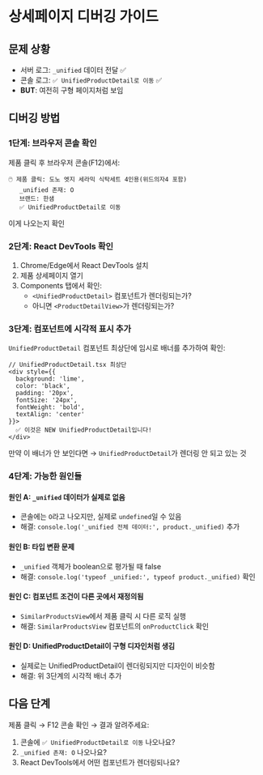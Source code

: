 # 상세페이지 디버깅 가이드

## 문제 상황
- 서버 로그: `_unified` 데이터 전달 ✅
- 콘솔 로그: `✅ UnifiedProductDetail로 이동` ✅
- **BUT**: 여전히 구형 페이지처럼 보임

## 디버깅 방법

### 1단계: 브라우저 콘솔 확인
제품 클릭 후 브라우저 콘솔(F12)에서:
```
🖱️ 제품 클릭: 도노 엣지 세라믹 식탁세트 4인용(위드의자4 포함)
   _unified 존재: O
   브랜드: 한샘
   ✅ UnifiedProductDetail로 이동
```
이게 나오는지 확인

### 2단계: React DevTools 확인
1. Chrome/Edge에서 React DevTools 설치
2. 제품 상세페이지 열기
3. Components 탭에서 확인:
   - `<UnifiedProductDetail>` 컴포넌트가 렌더링되는가?
   - 아니면 `<ProductDetailView>`가 렌더링되는가?

### 3단계: 컴포넌트에 시각적 표시 추가
`UnifiedProductDetail` 컴포넌트 최상단에 임시로 배너를 추가하여 확인:

```tsx
// UnifiedProductDetail.tsx 최상단
<div style={{
  background: 'lime',
  color: 'black',
  padding: '20px',
  fontSize: '24px',
  fontWeight: 'bold',
  textAlign: 'center'
}}>
  ✅ 이것은 NEW UnifiedProductDetail입니다!
</div>
```

만약 이 배너가 안 보인다면 → `UnifiedProductDetail`가 렌더링 안 되고 있는 것

### 4단계: 가능한 원인들

#### 원인 A: `_unified` 데이터가 실제로 없음
- 콘솔에는 `O`라고 나오지만, 실제로 `undefined`일 수 있음
- 해결: `console.log('_unified 전체 데이터:', product._unified)` 추가

#### 원인 B: 타입 변환 문제
- `_unified` 객체가 boolean으로 평가될 때 false
- 해결: `console.log('typeof _unified:', typeof product._unified)` 확인

#### 원인 C: 컴포넌트 조건이 다른 곳에서 재정의됨
- `SimilarProductsView`에서 제품 클릭 시 다른 로직 실행
- 해결: `SimilarProductsView` 컴포넌트의 `onProductClick` 확인

#### 원인 D: UnifiedProductDetail이 구형 디자인처럼 생김
- 실제로는 UnifiedProductDetail이 렌더링되지만 디자인이 비슷함
- 해결: 위 3단계의 시각적 배너 추가

## 다음 단계

제품 클릭 → F12 콘솔 확인 → 결과 알려주세요:

1. 콘솔에 `✅ UnifiedProductDetail로 이동` 나오나요?
2. `_unified 존재: O` 나오나요?
3. React DevTools에서 어떤 컴포넌트가 렌더링되나요?
